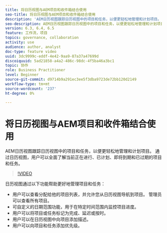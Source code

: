 ```yaml
---
title: 将日历视图与AEM项目和收件箱结合使用
seo-title: 将日历视图与AEM项目和收件箱结合使用
description: 'AEM日历视图跟踪日历视图中的项目和任务，以便更轻松地管理和计划项目。 通过日历视图，用户可以全面了解当前正在进行、已计划、即将到期和已过期的项目和任务。 '
seo-description: AEM日历视图跟踪日历视图中的项目和任务，以便更轻松地管理和计划项目。 通过日历视图，用户可以全面了解当前正在进行、已计划、即将到期和已过期的项目和任务。
version: 6.3, 6.4, 6.5
feature: 工作流，项目
topics: governance, collaboration
activity: use
audience: author, analyst
doc-type: feature video
uuid: 3dc9999c-eddf-4e42-9aa9-87a37a47699d
discoiquuid: 5ad21858-a4a2-486c-98dc-4f5ba46a3bc1
topic: 协作
role: Business Practitioner
level: Beginner
source-git-commit: d9714b9a291ec3ee5f3dba9723de72bb120d2149
workflow-type: tm+mt
source-wordcount: '237'
ht-degree: 0%

---
```



# 将日历视图与AEM项目和收件箱结合使用

AEM日历视图跟踪日历视图中的项目和任务，以便更轻松地管理和计划项目。 通过日历视图，用户可以全面了解当前正在进行、已计划、即将到期和已过期的项目和任务。

>[!VIDEO](https://video.tv.adobe.com/v/16804/?quality=12&learn=on)

日历视图通过以下功能帮助更好地管理项目和任务：

* 用户可以查看分配给他的项目列表，并允许您从日历视图导航到项目。 管理员可以查看所有项目。
* 可自定义的日期范围功能，用于在特定时间范围内监控项目进度。
* 用户可以将项目或任务标记为完成、延迟或按时。
* 用户可以在日历视图中向项目添加描述。
* 用户可以向项目和任务添加优先级。
